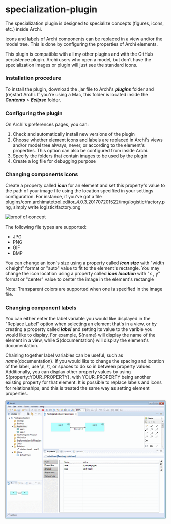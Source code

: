 # specialization-plugin
The specialization plugin is designed to specialize concepts (figures, icons, etc.) inside Archi.

 Icons and labels of Archi components can be replaced in a view and/or the model tree. This is done by configuring the properties of Archi elements. 

This plugin is compatible with all my other plugins and with the GitHub persistence plugin. Archi users who open a model, but don't have the specialization images or plugin will just see the standard icons.

### Installation procedure
To install the plugin, download the .jar file to Archi's **_plugins_** folder and (re)start Archi. If you're using a Mac, this folder is located inside the 
**_Contents_**  > **_Eclipse_** folder. 
### Configuring the plugin
On Archi's preferences pages, you can:
1. Check and automatically install new versions of the plugin
2. Choose whether element icons and labels are replaced in Archi's views and/or model tree always, never, or according to the element's properties. This option can also be configured from inside Archi. 
3. Specify the folders that contain images to be used by the plugin
4. Create a log file for debugging purpose

### Changing components icons
Create a property called **_icon_** for an element and set this property's value to the path of your image file using the location specified in your settings configuration. 
For instance, if you've got a file plugins/com.archimatetool.editor_4.0.3.201707201522/img/logistic/factory.png, simply write logistic/factory.png

![proof of concept](https://user-images.githubusercontent.com/9281982/29636398-b9bebcd6-8850-11e7-8abf-83915abdfde8.png) 

The following file types are supported:
* JPG
* PNG 
* GIF
* BMP

You can change an icon's size using a property called **_icon size_** with "width x height" format or "auto" value to fit to the element's rectangle.
You may change the icon location using a property called **_icon location_** with "x , y" format or "center" value to center the image in the element's rectangle

Note: Transparent colors are supported when one is specified in the image file.

### Changing component labels
You can either enter the label variable you would like displayed in the "Replace Label" option when selecting an element that's in a view, or by creating a property called **_label_** and setting its value to the varible you would like to display. For example, ${name} will display the name of the element in a view, while ${documentation} will display the element's documentation. 

Chaining together label variables can be useful, such as ${name}${documentation}.
 If you would like to change the spacing and location of the label, use \n, \t, or spaces to do so in between property values.
 Additionally, you can display other property values by using ${property:YOUR_PROPERTY}, with YOUR_PROPERTY being another existing property for that element. It is possible to replace labels and icons for relationships, and this is treated the same way as setting element properties. 

![proof of concept](sources/help/html/replaceLabelPropertiesWithVariables.png)

